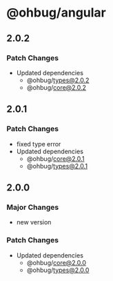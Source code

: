 # @ohbug/angular

## 2.0.2

### Patch Changes

- Updated dependencies
  - @ohbug/types@2.0.2
  - @ohbug/core@2.0.2

## 2.0.1

### Patch Changes

- fixed type error
- Updated dependencies
  - @ohbug/core@2.0.1
  - @ohbug/types@2.0.1

## 2.0.0

### Major Changes

- new version

### Patch Changes

- Updated dependencies
  - @ohbug/core@2.0.0
  - @ohbug/types@2.0.0
